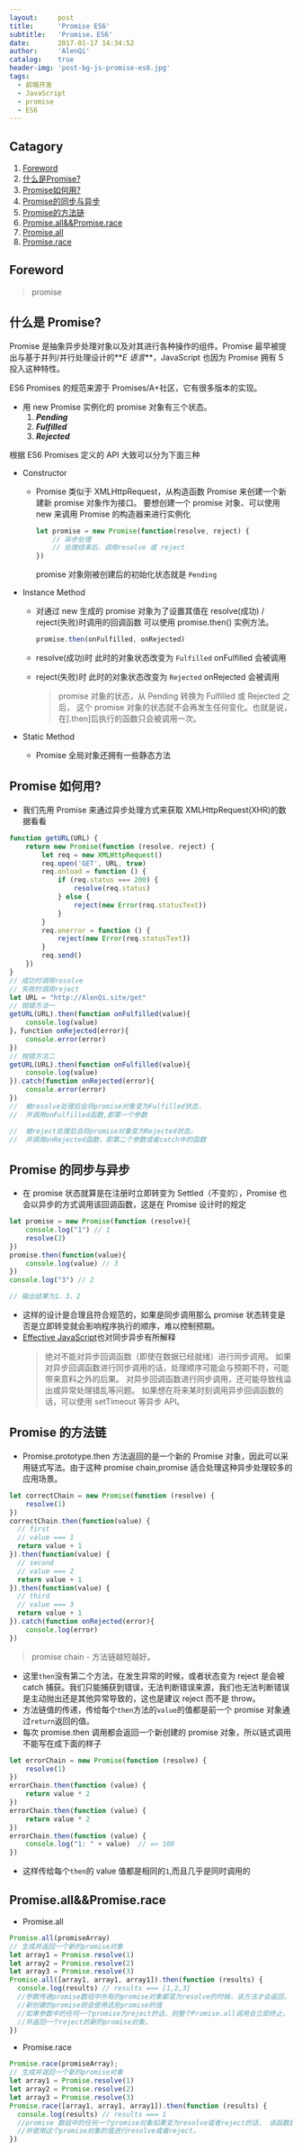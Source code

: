 ```yaml
---
layout:     post
title:      'Promise ES6'
subtitle:   'Promise，ES6'
date:       2017-01-17 14:34:52
author:     'AlenQi'
catalog:    true
header-img: 'post-bg-js-promise-es6.jpg'
tags:
  - 前端开发
  - JavaScript
  - promise
  - ES6
---
```


## Catagory

1. [Foreword](#Foreword)
2. [什么是Promise?](#什么是Promise?)
3. [Promise如何用?](#Promise如何用?)
4. [Promise的同步与异步](#Promise的同步与异步)
5. [Promise的方法链](#Promise的方法链)
6. [Promise.all&&Promise.race](#Promise.all&&Promise.race)
  1. [Promise.all](#Promise.all)
  2. [Promise.race](#Promise.race)

## Foreword

> promise

## 什么是 Promise?

Promise 是抽象异步处理对象以及对其进行各种操作的组件。Promise 最早被提出与基于并列/并行处理设计的**_E 语言_**，JavaScript 也因为 Promise 拥有 5 投入这种特性。

ES6 Promises 的规范来源于 Promises/A+社区，它有很多版本的实现。

- 用 new Promise 实例化的 promise 对象有三个状态。
  1. **_Pending_**
  2. **_Fulfilled_**
  3. **_Rejected_**

根据 ES6 Promises 定义的 API 大致可以分为下面三种

- Constructor

  - Promise 类似于 XMLHttpRequest，从构造函数 Promise 来创建一个新建新 promise 对象作为接口。
    要想创建一个 promise 对象、可以使用 new 来调用 Promise 的构造器来进行实例化

    ```Javascript
    let promise = new Promise(function(resolve, reject) {
        // 异步处理
        // 处理结束后、调用resolve 或 reject
    })
    ```

    promise 对象刚被创建后的初始化状态就是 `Pending`

- Instance Method

  - 对通过 new 生成的 promise 对象为了设置其值在 resolve(成功) / reject(失败)时调用的回调函数
    可以使用 promise.then() 实例方法。

    ```JavaScript
    promise.then(onFulfilled, onRejected)
    ```

  - resolve(成功)时
    此时的对象状态改变为 `Fulfilled`
    onFulfilled 会被调用
  - reject(失败)时
    此时的对象状态改变为 `Rejected`
    onRejected 会被调用
    > promise 对象的状态，从 Pending 转换为 Fulfilled 或 Rejected 之后， 这个 promise 对象的状态就不会再发生任何变化。也就是说，在[.then]后执行的函数只会被调用一次。

- Static Method
  - Promise 全局对象还拥有一些静态方法

## Promise 如何用?

- 我们先用 Promise 来通过异步处理方式来获取 XMLHttpRequest(XHR)的数据看看

```Javascript
function getURL(URL) {
    return new Promise(function (resolve, reject) {
        let req = new XMLHttpRequest()
        req.open('GET', URL, true)
        req.onload = function () {
            if (req.status === 200) {
                resolve(req.status)
            } else {
                reject(new Error(req.statusText))
            }
        }
        req.onerror = function () {
            reject(new Error(req.statusText))
        }
        req.send()
    })
}
// 成功时调用resolve
// 失败时调用reject
let URL = "http://AlenQi.site/get"
// 抛错方法一
getURL(URL).then(function onFulfilled(value){
    console.log(value)
}，function onRejected(error){
    console.error(error)
})
// 抛错方法二
getURL(URL).then(function onFulfilled(value){
    console.log(value)
}).catch(function onRejected(error){
    console.error(error)
})
//  被resolve处理后会将promise对象变为Fulfilled状态，
//  并调用onFulfilled函数,即第一个参数

//  被reject处理后会将promise对象变为Rejected状态，
//  并调用onRejected函数，即第二个参数或者catch中的函数
```

## Promise 的同步与异步

- 在 promise 状态就算是在注册时立即转变为 Settled（不变的），Promise 也会以异步的方式调用该回调函数，这是在 Promise 设计时的规定

```JavaScript
let promise = new Promise(function (resolve){
    console.log("1") // 1
    resolve(2)
})
promise.then(function(value){
    console.log(value) // 3
})
console.log("3") // 2

// 输出结果为1、3、2
```

- 这样的设计是合理且符合规范的，如果是同步调用那么 promise 状态转变是否是立即转变就会影响程序执行的顺序，难以控制预期。
- [Effective JavaScript](//effectivejs.com/)也对同步异步有所解释
  > 绝对不能对异步回调函数（即使在数据已经就绪）进行同步调用。
  > 如果对异步回调函数进行同步调用的话，处理顺序可能会与预期不符，可能带来意料之外的后果。
  > 对异步回调函数进行同步调用，还可能导致栈溢出或异常处理错乱等问题。
  > 如果想在将来某时刻调用异步回调函数的话，可以使用 setTimeout 等异步 API。

## Promise 的方法链

- Promise.prototype.then 方法返回的是一个新的 Promise 对象，因此可以采用链式写法。由于这种 promise chain,promise 适合处理这种异步处理较多的应用场景。

```JavaScript
let correctChain = new Promise(function (resolve) {
    resolve(1)
})
correctChain.then(function(value) {
  // first
  // value === 1
  return value + 1
}).then(function(value) {
  // second
  // value === 2
  return value + 1
}).then(function(value) {
  // third
  // value === 3
  return value + 1
}).catch(function onRejected(error){
    console.log(error)
})
```

> promise chain - 方法链越短越好。

- 这里`then`没有第二个方法，在发生异常的时候，或者状态变为 reject 是会被 catch 捕获。我们只能捕获到错误，无法判断错误来源，我们也无法判断错误是主动抛出还是其他异常导致的，这也是建议 reject 而不是 throw。
- 方法链值的传递，传给每个`then`方法的`value`的值都是前一个 promise 对象通过`return`返回的值。
- 每次 promise.then 调用都会返回一个新创建的 promise 对象，所以链式调用不能写在成下面的样子

```JavaScript
let errorChain = new Promise(function (resolve) {
    resolve(1)
})
errorChain.then(function (value) {
    return value * 2
})
errorChain.then(function (value) {
    return value * 2
})
errorChain.then(function (value) {
    console.log("1: " + value)  // => 100
})
```

- 这样传给每个`then`的 value 值都是相同的`1`,而且几乎是同时调用的

## Promise.all&&Promise.race

- Promise.all

```JavaScript
Promise.all(promiseArray)
// 生成并返回一个新的promise对象
let array1 = Promise.resolve(1)
let array2 = Promise.resolve(2)
let array3 = Promise.resolve(3)
Promise.all([array1, array1, array1]).then(function (results) {
  console.log(results) // results === [1,2,3]
  //参数传递promise数组中所有的promise对象都变为resolve的时候，该方法才会返回，
  //新创建的promise则会使用这些promise的值
  //如果参数中的任何一个promise为reject的话，则整个Promise.all调用会立即终止，
  //并返回一个reject的新的promise对象。
})
```

- Promise.race

```JavaScript
Promise.race(promiseArray);
// 生成并返回一个新的promise对象
let array1 = Promise.resolve(1)
let array2 = Promise.resolve(2)
let array3 = Promise.resolve(3)
Promise.race([array1, array1, array1]).then(function (results) {
  console.log(results) // results === 1
  //promise 数组中的任何一个promise对象如果变为resolve或者reject的话， 该函数就会返回，
  //并使用这个promise对象的值进行resolve或者reject。
})
```
